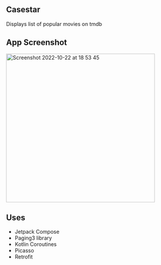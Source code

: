## Casestar
Displays list of popular movies on tmdb

## App Screenshot
<img width="403" alt="Screenshot 2022-10-22 at 18 53 45" src="https://user-images.githubusercontent.com/57676305/197355632-85d79072-e7aa-4c96-92af-ed254eb9a5f6.png">

## Uses
* Jetpack Compose
* Paging3 library
* Kotlin Coroutines
* Picasso
* Retrofit
